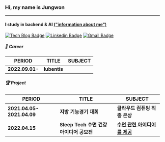 ### Hi, my name is **Jungwon**

<hr>

#### I study in backend & AI [("information about me")](#)

 [![Tech Blog Badge](http://img.shields.io/badge/-Tech%20blog-black?style=flat-square&logo=github&link=https://zzsza.github.io/)](#)
 [![Linkedin Badge](https://img.shields.io/badge/-LinkedIn-blue?style=flat-square&logo=Linkedin&logoColor=white&link=https://www.linkedin.com/in/seong-yun-byeon-8183a8113/)](#)
 [![Gmail Badge](https://img.shields.io/badge/Gmail-d14836?style=flat-square&logo=Gmail&logoColor=white&link=mailto:snugyun01@gmail.com)](mailto:shavedicecode@gmail.com)

##### 🏢 Career

| PERIOD | TITLE | SUBJECT |
| ------- | ------- | ------- | 
| **2022.09.01-** | **lubentis** |  |

##### 🏆 Project 

| PERIOD | TITLE | SUBJECT |
| ------- | ------- | ------- | 
| **2021.04.05-2021.04.09** | **지방 기능경기 대회** | **클라우드 컴퓨팅 직종 은상** |
| **2022.04.15** | **Sleep Tech 수면 건강 아이디어 공모전** | [**수면 관련 아이디어를 제공**](https://github.com/PJO2004/sleep_tech) |
